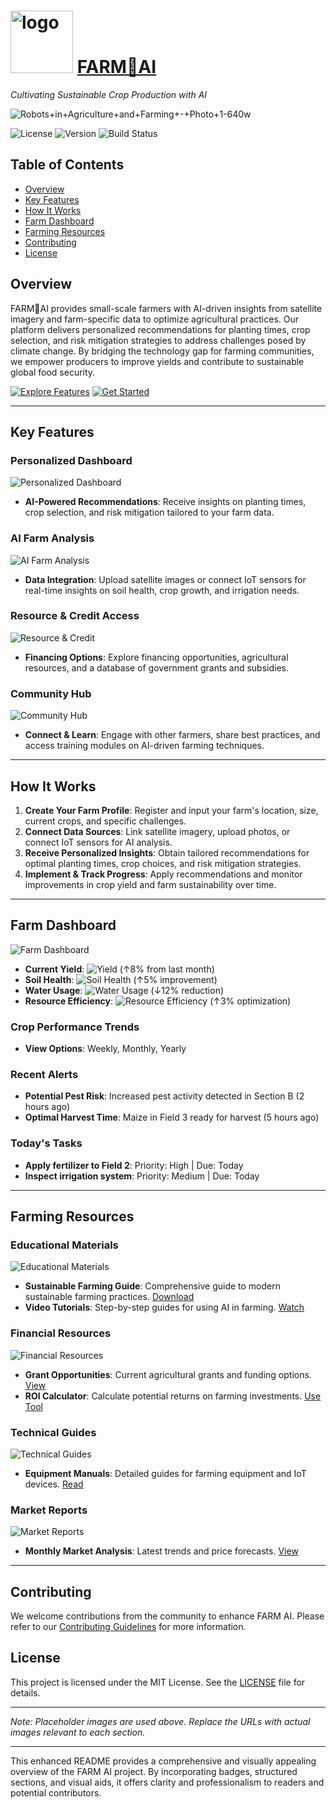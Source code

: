 # <img src="https://github.com/user-attachments/assets/6ff5c071-9d2f-4d8b-a9b4-28a43bc55665" alt="logo" width="100" height="100"> [FARM🌾AI](https://robofarm002.netlify.app/)


*Cultivating Sustainable Crop Production with AI*

![Robots+in+Agriculture+and+Farming+-+Photo+1-640w](https://github.com/user-attachments/assets/0ab5e1f7-70a7-4712-b854-091f7ea06bb6)

![License](https://img.shields.io/badge/License-MIT-green)
![Version](https://img.shields.io/badge/Version-1.0-blue)
![Build Status](https://img.shields.io/badge/Build-Passing-brightgreen)

## Table of Contents

- [Overview](#overview)
- [Key Features](#key-features)
- [How It Works](#how-it-works)
- [Farm Dashboard](#farm-dashboard)
- [Farming Resources](#farming-resources)
- [Contributing](#contributing)
- [License](#license)

## Overview

FARM🌾AI provides small-scale farmers with AI-driven insights from satellite imagery and farm-specific data to optimize agricultural practices. Our platform delivers personalized recommendations for planting times, crop selection, and risk mitigation strategies to address challenges posed by climate change. By bridging the technology gap for farming communities, we empower producers to improve yields and contribute to sustainable global food security.

[![Explore Features](https://img.shields.io/badge/Explore-Features-orange)](#key-features)
[![Get Started](https://img.shields.io/badge/Get-Started-brightgreen)](#how-it-works)

---

## Key Features

### Personalized Dashboard

![Personalized Dashboard](https://github.com/user-attachments/assets/abcab151-1ee6-421b-b736-809b79ff9064)


- **AI-Powered Recommendations**: Receive insights on planting times, crop selection, and risk mitigation tailored to your farm data.

### AI Farm Analysis

![AI Farm Analysis](https://github.com/user-attachments/assets/a67e0c3e-6a37-47b8-a2cf-51b96e0dd557)


- **Data Integration**: Upload satellite images or connect IoT sensors for real-time insights on soil health, crop growth, and irrigation needs.

### Resource & Credit Access

![Resource & Credit](https://github.com/user-attachments/assets/8d2e352c-0777-457a-8120-4cf709394e36)


- **Financing Options**: Explore financing opportunities, agricultural resources, and a database of government grants and subsidies.

### Community Hub

![Community Hub](https://github.com/user-attachments/assets/6369bdbc-afff-47f4-b77b-1e615fc8651f)


- **Connect & Learn**: Engage with other farmers, share best practices, and access training modules on AI-driven farming techniques.

---

## How It Works

1. **Create Your Farm Profile**: Register and input your farm's location, size, current crops, and specific challenges.
2. **Connect Data Sources**: Link satellite imagery, upload photos, or connect IoT sensors for AI analysis.
3. **Receive Personalized Insights**: Obtain tailored recommendations for optimal planting times, crop choices, and risk mitigation strategies.
4. **Implement & Track Progress**: Apply recommendations and monitor improvements in crop yield and farm sustainability over time.

---

## Farm Dashboard

![Farm Dashboard](https://via.placeholder.com/600x300)

- **Current Yield**: ![Yield](https://img.shields.io/badge/Yield-92%25-brightgreen) (↑8% from last month)
- **Soil Health**: ![Soil Health](https://img.shields.io/badge/Soil%20Health-87%25-green) (↑5% improvement)
- **Water Usage**: ![Water Usage](https://img.shields.io/badge/Water%20Usage-75L-blue) (↓12% reduction)
- **Resource Efficiency**: ![Resource Efficiency](https://img.shields.io/badge/Resource%20Efficiency-95%25-brightgreen) (↑3% optimization)

### Crop Performance Trends

- **View Options**: Weekly, Monthly, Yearly

### Recent Alerts

- **Potential Pest Risk**: Increased pest activity detected in Section B (2 hours ago)
- **Optimal Harvest Time**: Maize in Field 3 ready for harvest (5 hours ago)

### Today's Tasks

- **Apply fertilizer to Field 2**: Priority: High | Due: Today
- **Inspect irrigation system**: Priority: Medium | Due: Today

---

## Farming Resources

### Educational Materials

![Educational Materials](https://via.placeholder.com/600x300)

- **Sustainable Farming Guide**: Comprehensive guide to modern sustainable farming practices. [Download](#)
- **Video Tutorials**: Step-by-step guides for using AI in farming. [Watch](#)

### Financial Resources

![Financial Resources](https://via.placeholder.com/600x300)

- **Grant Opportunities**: Current agricultural grants and funding options. [View](#)
- **ROI Calculator**: Calculate potential returns on farming investments. [Use Tool](#)

### Technical Guides

![Technical Guides](https://via.placeholder.com/600x300)

- **Equipment Manuals**: Detailed guides for farming equipment and IoT devices. [Read](#)

### Market Reports

![Market Reports](https://via.placeholder.com/600x300)

- **Monthly Market Analysis**: Latest trends and price forecasts. [View](#)

---

## Contributing

We welcome contributions from the community to enhance FARM AI. Please refer to our [Contributing Guidelines](#) for more information.

## License

This project is licensed under the MIT License. See the [LICENSE](#) file for details.

---

*Note: Placeholder images are used above. Replace the URLs with actual images relevant to each section.*

---

This enhanced README provides a comprehensive and visually appealing overview of the FARM AI project. By incorporating badges, structured sections, and visual aids, it offers clarity and professionalism to readers and potential contributors.
